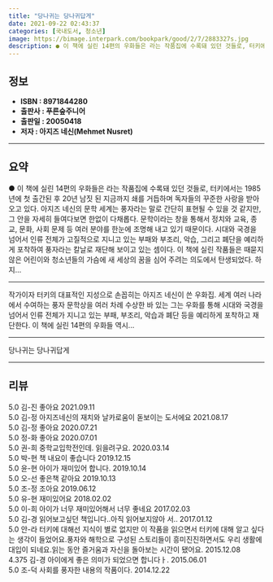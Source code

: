 ```yaml
---
title: "당나귀는 당나귀답게"
date: 2021-09-22 02:43:37
categories: [국내도서, 청소년]
image: https://bimage.interpark.com/bookpark/good/2/7/2883327s.jpg
description: ● 이 책에 실린 14편의 우화들은 라는 작품집에 수록돼 있던 것들로, 터키에서는 1985년에 첫 출간된 후 20년 남짓 된 지금까지 쇄를 거듭하며 독자들의 꾸준한 사랑을 받아오고 있다. 아지즈 네신의 문학 세계는 풍자라는 말로 간단히 표현될 수 있을 것 같지만, 그 안을 자세히 들여
---
```


## **정보**

- **ISBN : 8971844280**
- **출판사 : 푸른숲주니어**
- **출판일 : 20050418**
- **저자 : 아지즈 네신(Mehmet Nusret)**

------



## **요약**

●  이 책에 실린 14편의 우화들은 라는 작품집에 수록돼 있던 것들로, 터키에서는 1985년에 첫 출간된 후 20년 남짓 된 지금까지 쇄를 거듭하며 독자들의 꾸준한 사랑을 받아오고 있다. 아지즈 네신의 문학 세계는 풍자라는 말로 간단히 표현될 수 있을 것 같지만, 그 안을 자세히 들여다보면 한없이 다채롭다. 문학이라는 창을 통해서 정치와 교육, 종교, 문화, 사회 문제 등 여러 분야를 한눈에 조명해 내고 있기 때문이다. 시대와 국경을 넘어서 인류 전체가 고질적으로 지니고 있는 부패와 부조리, 악습, 그리고 폐단을 예리하게 포착하여 풍자라는 칼날로 재단해 보이고 있는 셈이다. 이 책에 실린 작품들은 때묻지 않은 어린이와 청소년들의 가슴에 새 세상의 꿈을 심어 주려는 의도에서 탄생되었다. 하지...

------

작가이자 터키의 대표적인 지성으로 손꼽히는 아지즈 네신이 쓴 우화집. 세계 여러 나라에서 수여하는 풍자 문학상을 여러 차례 수상한 바 있는 그는 우화를 통해 시대와 국경을 넘어서 인류 전체가 지니고 있는 부패, 부조리, 악습과 폐단 등을 예리하게 포착하고 재단한다. 이 책에 실린 14편의 우화들 역시... 

------


당나귀는 당나귀답게 

------


## **리뷰** 

5.0 김-진 좋아요 2021.09.11 <br/>5.0 김-정 아지즈네신의 재치와 날카로움이 돋보이는 도서에요 2021.08.17 <br/>5.0 김-정 좋아요 2020.07.21 <br/>5.0 정-화 좋아요 2020.07.01 <br/>5.0 권-희 중학교입학전인데. 읽을려구요. 2020.03.14 <br/>5.0 박-현 책 내요이 좋습니다 2019.12.15 <br/>5.0 윤-현 아이가 재미있어 합니다. 2019.10.14 <br/>5.0 오-선 좋은책 같아요 2019.10.13 <br/>5.0 조-정 조아요 2019.06.12 <br/>5.0 유-현 재미있어요 2018.02.02 <br/>5.0 이-희 아이가 너무 재미있어해서 너무 좋네요 2017.02.03 <br/>5.0 김-경 읽어보고싶던 책입니다..아직 읽어보지않아 서.. 2017.01.12 <br/>5.0 안-라 터키에 대해선 지식이 별로 없지만 이 작품을 읽으면서 터키에 대해 알고 싶다는 생각이 들었어요.풍자와 해학으로 구성된 스토리들이 흥미진진하면서도 우리 생활에 대입이 되네요.읽는 동안 즐거움과 자신을 돌아보는 시간이 됐어요. 2015.12.08 <br/>4.375 김-경 아이에게 좋은 의미가 되었으면 합니다ㅏ. 2015.06.01 <br/>5.0 조-덕 사회를 풍자한 내용의 작품이다. 2014.12.22 <br/>